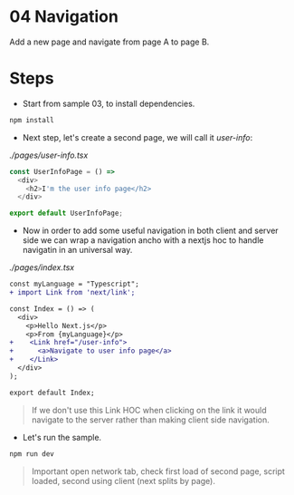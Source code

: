 # 04 Navigation

Add a new page and navigate from page A to page B.

# Steps

- Start from sample 03, to install dependencies.

```bash
npm install
```

- Next step, let's create a second page, we will call it _user-info_:

_./pages/user-info.tsx_

```javascript
const UserInfoPage = () =>
  <div>
    <h2>I'm the user info page</h2>    
  </div>

export default UserInfoPage;
```

- Now in order to add some useful navigation in both client and server side we can wrap a navigation ancho with a nextjs hoc to handle navigatin in an universal way.

_./pages/index.tsx_

```diff
const myLanguage = "Typescript";
+ import Link from 'next/link';

const Index = () => (
  <div>
    <p>Hello Next.js</p>
    <p>From {myLanguage}</p>
+    <Link href="/user-info">
+      <a>Navigate to user info page</a>
+    </Link>    
  </div>
);

export default Index;
```

> If we don't use this Link HOC when clicking on the link it would navigate to the server rather than making client side navigation.

- Let's run the sample.

```bash
npm run dev
```

> Important open network tab, check first load of second page, script loaded, second using client
(next splits by page).
